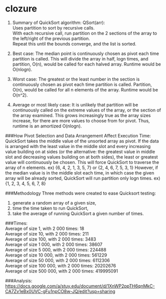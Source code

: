 # clozure
1. Summary of QuickSort algorithm:
QSort(arr):  
Uses partition to sort by recursive calls.  
With each recursive call, run partition on the 2 sections of the array to the left/right of the previous partition.  
Repeat this until the bounds converge, and the list is sorted.

2. Best case:
The median point is continuously chosen as pivot each time partition is called. This will divide the array in half, logn times, and partition, O(n), would be called for each halved array. Runtime would be O(nlogn).
 
3. Worst case:
The greatest or the least number in the section is continuously chosen as pivot each time partition is called. Partition, O(n), would be called for all n elements of the array. Runtime would be O(n^2).

4. Average or most likely case:
It is unlikely that partition will be continuously called on the extreme values of the array, or the section of the array examined. This grows increasingly true as the array sizes increase, for there are more values to choose from for pivot. Thus, runtime is an amortized O(nlogn).

###How Pivot Selection and Data Arrangement Affect Execution Time: 
QuickSort takes the middle value of the unsorted array as pivot. If the data is arranged with the least value in the middle slot and every increasing value building on at sides (or the alternative: the greatest value in middle slot and decreasing values building on at both sides), the least or greatest value will continuously be chosen. This will force QuickSort to traverse the array of n elements. 
ex) {6, 4, 2, 1, 3, 5, 7} or {2, 4, 6, 7, 5, 3, 1}
However, if the median value is in the middle slot each time, in which case the given array will be already sorted, QuickSort will run partition only logn times.
ex) {1, 2, 3, 4, 5, 6, 7, 8}

###Methodology
Three methods were created to ease Quicksort testing:  
1. generate a random array of a given size,  
2. time the time taken to run QuickSort,  
3. take the average of running QuickSort a given number of times.

###Times:  
Average of size 1, with 2 000 times: 18  
Average of size 10, with 2 000 times: 211  
Average of size 100, with 2 000 times: 3483  
Average of size 1 000, with 2 000 times: 38607  
Average of size 5 000, with 2 000 times: 224488  
Average of size 10 000, with 2 000 times: 561229  
Average of size 50 000, with 2 000 times: 6112306  
Average of size 100 000, with 2 000 times: 20202676  
Average of size 500 000, with 2 000 times: 419995091  

###Analysis: 
https://docs.google.com/a/stuy.edu/document/d/1XnWP2ppTH6qnMkC-CA7Zv1eBx0UVC-gFu1npCO8w-JQ/edit?usp=sharing
